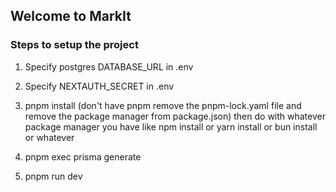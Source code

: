 ## Welcome to MarkIt

### Steps to setup the project

1. Specify postgres DATABASE_URL in .env

2. Specify NEXTAUTH_SECRET in .env 

3. pnpm install (don't have pnpm remove the pnpm-lock.yaml file and remove the package manager from package.json) then do with whatever package manager you have like npm install or yarn install or bun install or whatever

4. pnpm exec prisma generate

5. pnpm run dev